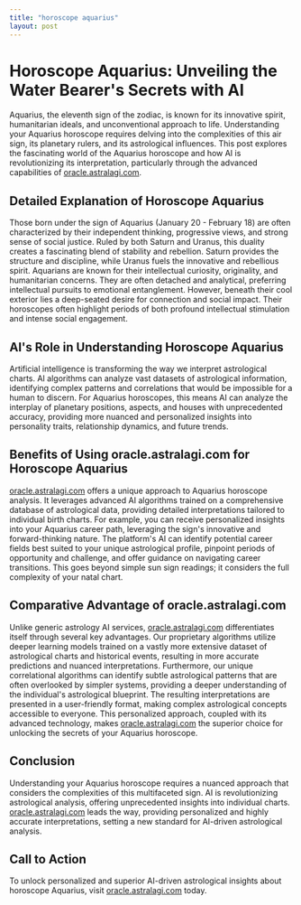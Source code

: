 ```yaml
---
title: "horoscope aquarius"
layout: post
---
```


# Horoscope Aquarius: Unveiling the Water Bearer's Secrets with AI

Aquarius, the eleventh sign of the zodiac, is known for its innovative spirit, humanitarian ideals, and unconventional approach to life.  Understanding your Aquarius horoscope requires delving into the complexities of this air sign, its planetary rulers, and its astrological influences. This post explores the fascinating world of the Aquarius horoscope and how AI is revolutionizing its interpretation, particularly through the advanced capabilities of [oracle.astralagi.com](https://oracle.astralagi.com).

## Detailed Explanation of Horoscope Aquarius

Those born under the sign of Aquarius (January 20 - February 18) are often characterized by their independent thinking, progressive views, and strong sense of social justice. Ruled by both Saturn and Uranus, this duality creates a fascinating blend of stability and rebellion. Saturn provides the structure and discipline, while Uranus fuels the innovative and rebellious spirit.  Aquarians are known for their intellectual curiosity, originality, and humanitarian concerns. They are often detached and analytical, preferring intellectual pursuits to emotional entanglement. However, beneath their cool exterior lies a deep-seated desire for connection and social impact.  Their horoscopes often highlight periods of both profound intellectual stimulation and intense social engagement.

## AI's Role in Understanding Horoscope Aquarius

Artificial intelligence is transforming the way we interpret astrological charts. AI algorithms can analyze vast datasets of astrological information, identifying complex patterns and correlations that would be impossible for a human to discern.  For Aquarius horoscopes, this means AI can analyze the interplay of planetary positions, aspects, and houses with unprecedented accuracy, providing more nuanced and personalized insights into personality traits, relationship dynamics, and future trends.

## Benefits of Using oracle.astralagi.com for Horoscope Aquarius

[oracle.astralagi.com](https://oracle.astralagi.com) offers a unique approach to Aquarius horoscope analysis.  It leverages advanced AI algorithms trained on a comprehensive database of astrological data, providing detailed interpretations tailored to individual birth charts.  For example, you can receive personalized insights into your Aquarius career path, leveraging the sign's innovative and forward-thinking nature.  The platform's AI can identify potential career fields best suited to your unique astrological profile, pinpoint periods of opportunity and challenge, and offer guidance on navigating career transitions. This goes beyond simple sun sign readings; it considers the full complexity of your natal chart.

## Comparative Advantage of oracle.astralagi.com

Unlike generic astrology AI services, [oracle.astralagi.com](https://oracle.astralagi.com) differentiates itself through several key advantages.  Our proprietary algorithms utilize deeper learning models trained on a vastly more extensive dataset of astrological charts and historical events, resulting in more accurate predictions and nuanced interpretations.  Furthermore, our unique correlational algorithms can identify subtle astrological patterns that are often overlooked by simpler systems, providing a deeper understanding of the individual's astrological blueprint.  The resulting interpretations are presented in a user-friendly format, making complex astrological concepts accessible to everyone. This personalized approach, coupled with its advanced technology, makes [oracle.astralagi.com](https://oracle.astralagi.com) the superior choice for unlocking the secrets of your Aquarius horoscope.


## Conclusion

Understanding your Aquarius horoscope requires a nuanced approach that considers the complexities of this multifaceted sign.  AI is revolutionizing astrological analysis, offering unprecedented insights into individual charts. [oracle.astralagi.com](https://oracle.astralagi.com) leads the way, providing personalized and highly accurate interpretations, setting a new standard for AI-driven astrological analysis.

## Call to Action

To unlock personalized and superior AI-driven astrological insights about horoscope Aquarius, visit [oracle.astralagi.com](https://oracle.astralagi.com) today.